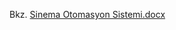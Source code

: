 Bkz.
[Sinema Otomasyon Sistemi.docx](https://github.com/osman28tr/SinemaOtomasyonSistemi/files/8501551/Sinema.Otomasyon.Sistemi.docx)

